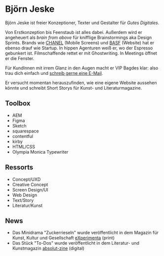 # Björn Jeske

Björn Jeske ist freier Konzeptioner, Texter und Gestalter für *Gutes Digitales*.

Von Erstkonzeption bis Feenstaub ist alles dabei. Außerdem wird er angeheuert als *brain from above* für knifflige Brainstormings aka Design Sprints. Brands wie <a href="https://chanel.com">CHANEL</a> (Mobile Screens) und <a href="https://basf.com">BASF</a> (Website) hat er ebenso drauf wie Startup. In hippen Agenturen weiß er, wo der Espresso gebunkert ist. Filmschaffende rettet er mit Ghostwriting. In Meetings öffnet er die Fenster.

Für KundInnen mit irrem Glanz in den Augen macht er VIP Bagdes klar: also trau dich einfach und <a href="mailto:bjjeske@gmail.com">schreib gerne eine E-Mail</a>.

Er versucht momentan herauszufinden, wie eine eigene Website aussehen könnte und schreibt Short Storys für Kunst- und Literaturmagazine.

## Toolbox

* AEM
* Figma
* Sketch
* squarespace
* contentful
* kirby
* HTML/CSS 
* Olympia Monica Typewriter

## Ressorts

* Concept/UXD
* Creative Concept
* Screen Design/UI
* Web Design
* Text/Story
* Literatur/Kunst

## News

* Das Minidrama "Zuckerrieseln" wurde veröffentlicht in dem Magazin für Kunst, Kultur und Gesellschaft [eXperimenta](https://experimenta.de/) (print)
* Das Stück "To-Dos" wurde veröffentlicht in dem Literatur- und Kunstmagazin [absolut-zine](https://www.absolut-zine.com/) (digital)
